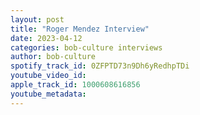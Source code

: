 ```yaml
---
layout: post
title: "Roger Mendez Interview"
date: 2023-04-12
categories: bob-culture interviews
author: bob-culture
spotify_track_id: 0ZFPTD73n9Dh6yRedhpTDi
youtube_video_id: 
apple_track_id: 1000608616856
youtube_metadata: 
---
```

